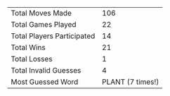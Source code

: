 |              |                |
| ---------------- | ----------------------------- |
| Total Moves Made | 106 |
| Total Games Played | 22 |
| Total Players Participated | 14 |
| Total Wins | 21 |
| Total Losses | 1 |
| Total Invalid Guesses | 4 |
| Most Guessed Word | PLANT (7 times!) |

